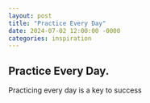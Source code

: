 ```yaml
---
layout: post
title: "Practice Every Day"
date: 2024-07-02 12:00:00 -0000
categories: inspiration
---
```

## Practice Every Day.
Practicing every day is a key to success
